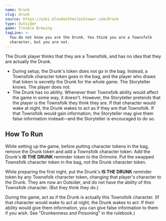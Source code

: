 ```yaml
---
name: Drunk
slug: drunk
source: https://wiki.bloodontheclocktower.com/Drunk
type: Outsider
game: Trouble Brewing
tagLine: >-
  You do not know you are the Drunk. You think you are a Townsfolk
  character, but you are not.
---
```


The Drunk player thinks that they are a Townsfolk, and has no idea that
they are actually the Drunk.

- During setup, the Drunk's token does not go in the bag. Instead, a
  Townsfolk character token goes in the bag, and the player who draws
  that token is secretly the Drunk for the whole game. The Storyteller
  knows. The player does not.
- The Drunk has no ability. Whenever their Townsfolk ability would
  affect the game in some way, it doesn't. However, the Storyteller
  pretends that the player is the Townsfolk they think they are. If that
  character would wake at night, the Drunk wakes to act as if they are
  that Townsfolk. If that Townsfolk would gain information, the
  Storyteller may give them false information instead—and the
  Storyteller is encouraged to do so.

## How To Run

While setting up the game, before putting character tokens in the bag,
remove the Drunk token and add a Townsfolk character token. Add the
Drunk's **IS THE DRUNK** reminder token to the Grimoire. Put the swapped
Townsfolk character token in the bag, not the Drunk character token.

While preparing the first night, put the Drunk's **IS THE DRUNK**
reminder token by any Townsfolk character token, changing that player's
character to the Drunk. They are now an Outsider, and do not have the
ability of this Townsfolk character. (But they think they do.)

During the game, act as if the Drunk is actually this Townsfolk
character. (If that character would wake to act at night, the Drunk
wakes to act. If their ability would give them information, you can give
false information to them if you wish. See "Drunkenness and Poisoning"
in the rulebook.)
